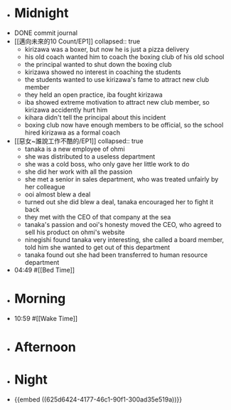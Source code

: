 - # Midnight
- DONE commit journal
- [[邁向未來的10 Count/EP1]]
  collapsed:: true
	- kirizawa was a boxer, but now he is just a pizza delivery
	- his old coach wanted him to coach the boxing club of his old school
	- the principal wanted to shut down the boxing club
	- kirizawa showed no interest in coaching the students
	- the students wanted to use kirizawa's fame to attract new club member
	- they held an open practice, iba fought kirizawa
	- iba showed extreme motivation to attract new club member, so kirizawa accidently hurt him
	- kihara didn't tell the principal about this incident
	- boxing club now have enough members to be official, so the school hired kirizawa as a formal coach
- [[惡女~誰說工作不酷的/EP1]]
  collapsed:: true
	- tanaka is a new employee of ohmi
	- she was distributed to a useless department
	- she was a cold boss, who only gave her little work to do
	- she did her work with all the passion
	- she met a senior in sales department, who was treated unfairly by her colleague
	- ooi almost blew a deal
	- turned out she did blew a deal, tanaka encouraged her to fight it back
	- they met with the CEO of that company at the sea
	- tanaka's passion and ooi's honesty moved the CEO, who agreed to sell his product on ohmi's website
	- ninegishi found tanaka very interesting, she called a board member, told him she wanted  to get out of this department
	- tanaka found out she had been transferred to human resource department
- 04:49 #[[Bed Time]]
- # Morning
- 10:59 #[[Wake Time]]
- # Afternoon
- # Night
- {{embed ((625d6424-4177-46c1-90f1-300ad35e519a))}}